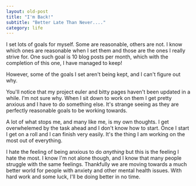 ```yaml
---
layout: old-post
title: "I'm Back!"
subtitle: "Better Late Than Never...."
category: life
---
```


I set lots of goals for myself. Some are reasonable, others are not. I know which ones are reasonable when I set them and those are the ones I really strive for. One such goal is 10 blog posts per month, which with the completion of this one, I have managed to keep!

However, some of the goals I set aren't being kept, and I can't figure out why. 

You'll notice that my project euler and bitty pages haven't been updated in a while. I'm not sure why. When I sit down to work on them I get pretty anxious and I have to do something else. It's strange seeing as they are perfectly reasonable goals to be working towards.

A lot of what stops me, and many like me, is my own thoughts. I get overwhelemed by the task ahead and I don't know how to start. Once I start I get on a roll and I can finish very easily. It's the thing I am working on the most out of everything.

I hate the feeling of being anxious to do *anything* but this is the feeling I hate the most. I know I'm not alone though, and I know that many people struggle with the same feelings. Thankfully we are moving towards a much better world for people with anxiety and other mental health issues. With hard work and some luck, I'll be doing better in no time.